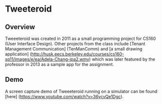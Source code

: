 # Tweeteroid

## Overview
Tweeeteroid was created in 2011 as a small programming project for CS160 (User Interface Design). Other projects from the class include [Tenant Management Communication] (TenManComm) and [a small drawing application] (http://husk.eecs.berkeley.edu/courses/cs160-sp11/images/e/ea/Adela-Chang-ipa2.wmv) which was later featured by the professor in 2013 as a sample app for the assignment.

## Demo
A screen capture demo of Tweeeteroid running on a simulator can be found [here] (https://www.youtube.com/watch?v=36ycvQe1Dgc).
